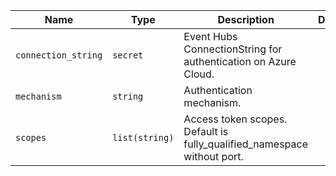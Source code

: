| Name  | Type  | Description  | Default  | Required |
| ----- | ----- | ------------ | -------- | -------- |
| `connection_string` | `secret` | Event Hubs ConnectionString for authentication on Azure Cloud. |  | no |
| `mechanism` | `string` | Authentication mechanism. |  | yes |
| `scopes` | `list(string)` | Access token scopes. Default is fully_qualified_namespace without port. |  | no |
